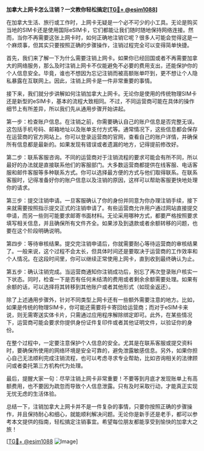 **加拿大上网卡怎么注销？一文教你轻松搞定[[TG💪+ @esim1088](https://t.me/s/esim1088)]**

在加拿大生活、旅行或工作时，上网卡无疑是一个必不可少的小工具。无论是购买当地的SIM卡还是使用国际eSIM卡，它们都能让我们随时随地保持网络连接。然而，当你不再需要这张上网卡时，如何正确地注销它呢？很多人可能会觉得这是一个麻烦事，但其实只要按照正确的步骤操作，注销过程完全可以变得简单快捷。

首先，我们来了解一下为什么需要注销上网卡。如果你已经回国或者不再需要加拿大的网络服务，那么及时注销上网卡不仅能避免不必要的费用支出，还能保护你的个人信息安全。毕竟，谁也不想因为忘记注销而被高额账单吓到，更不想让个人隐私暴露在互联网上。因此，注销上网卡是一件非常重要的事情。

接下来，我们就分步讲解如何注销加拿大上网卡。无论你是使用的传统物理SIM卡还是新型的eSIM卡，基本的流程大致相同。不过，不同运营商可能在具体的操作细节上有所差异，所以我们先从通用步骤开始讲起。

第一步：检查账户信息。在注销之前，你需要确认自己的账户信息是否完整无误。这包括手机号码、邮箱地址以及账单支付方式等。通常情况下，这些信息都会保存在运营商的官方网站上。你可以登录运营商的官网，查看自己的账户详情，并确保所有信息都是最新的。如果发现有错误或者遗漏的地方，记得提前修改好。

第二步：联系客服咨询。不同的运营商对于注销流程的要求可能会有所不同，所以最好的办法就是直接联系他们的客服部门。大多数运营商都提供在线客服、电话客服和邮件客服等多种联系方式。你可以选择最方便的方式与他们取得联系。在联系客服时，记得准备好你的账户信息以及注销的原因，这样可以帮助客服更快地处理你的请求。

第三步：提交注销申请。一旦客服确认了你的身份并同意为你办理注销手续，接下来就需要按照指示提交正式的注销申请了。有些运营商允许用户通过网站直接提交申请，而另一些则可能要求邮寄书面材料。无论采用哪种方式，都要严格按照要求填写相关信息，并且确保所有文件齐全。如果涉及到退款或者余额转移的问题，也要在这个阶段明确说明。

第四步：等待审核结果。提交完注销申请后，你就需要耐心等待运营商的审核结果了。一般来说，这个过程不会太长，但具体时间还是要取决于运营商的工作效率和个人情况。在这段时间里，你可以继续正常使用上网卡，直到收到最终确认为止。

第五步：确认注销完成。当运营商通知你注销成功后，别忘了再次登录账户核实一下状态。同时，检查一下是否有任何未结清的费用或者剩余余额需要处理。如果有余额的话，可以选择将其转移到其他账户或者其他形式（如现金返还）。

除了上述通用步骤外，针对不同类型上网卡还有一些额外需要注意的地方。比如，如果是传统的物理SIM卡，你可能还需要将卡寄回给运营商；而对于eSIM卡来说，则无需寄送实体卡片，只需通过应用程序解除绑定即可。此外，在某些情况下，运营商可能会要求你提供身份证件复印件或者其他证明文件，以验证你的身份。

在整个过程中，一定要注意保护个人信息的安全。尤其是在联系客服或提交资料时，要确保所使用的网络环境是安全可靠的，避免泄露敏感信息。另外，如果你担心自己无法顺利完成注销流程，也可以考虑寻求专业帮助，比如咨询相关的法律顾问或者委托第三方机构代为处理。

最后，提醒大家一句：尽早注销上网卡非常重要！不要等到月底才发现账单上有高额费用，也不要因为疏忽而导致个人信息泄露。只有及时采取行动，才能真正实现无忧无虑的生活体验。

总结一下，注销加拿大上网卡并不是一件复杂的事情，只要你按照正确的步骤操作，并且保持耐心和细心，就能顺利解决问题。无论你是新手还是老手，都可以参考本文提供的指南，轻松搞定注销事宜。希望每位朋友都能享受到愉快的加拿大之旅！

[[TG💪+ @esim1088](https://t.me/s/esim1088) ![Image](https://i.postimg.cc/4NQfJmqS/Snipaste-2025-05-13-00-14-12.png)]